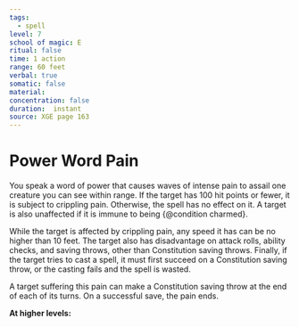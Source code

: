 ```yaml
---
tags:
  - spell
level: 7
school of magic: E
ritual: false
time: 1 action
range: 60 feet
verbal: true
somatic: false
material: 
concentration: false
duration:  instant
source: XGE page 163
---
```

# Power Word Pain
You speak a word of power that causes waves of intense pain to assail one creature you can see within range. If the target has 100 hit points or fewer, it is subject to crippling pain. Otherwise, the spell has no effect on it. A target is also unaffected if it is immune to being {@condition charmed}.

While the target is affected by crippling pain, any speed it has can be no higher than 10 feet. The target also has disadvantage on attack rolls, ability checks, and saving throws, other than Constitution saving throws. Finally, if the target tries to cast a spell, it must first succeed on a Constitution saving throw, or the casting fails and the spell is wasted.

A target suffering this pain can make a Constitution saving throw at the end of each of its turns. On a successful save, the pain ends.

**At higher levels:** 